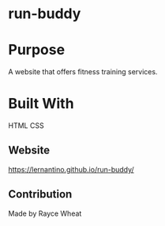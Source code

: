 # run-buddy

# Purpose
A website that offers fitness training services.

# Built With
HTML
CSS

## Website
https://lernantino.github.io/run-buddy/

## Contribution
Made by Rayce Wheat
